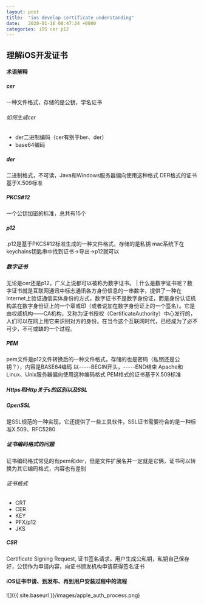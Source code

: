 ```yaml
---
layout: post
title:  "ios develop certificate understanding"
date:   2020-01-16 08:47:24 +0800
categories: iOS cer p12
---
```


## 理解iOS开发证书

#### 术语解释
##### cer
一种文件格式，存储的是公钥，学名证书

###### 如何生成cer
* der二进制编码（cer有别于ber、der）
* base64编码

##### der
二进制格式，不可读，Java和Windows服务器偏向使用这种格式
DER格式的证书基于X.509标准

##### PKCS#12
一个公钥加密的标准，总共有15个

##### p12
.p12是基于PKCS#12标准生成的一种文件格式，存储的是私钥
mac系统下在keychains钥匙串中找到证书->导出->p12就可以

##### 数字证书
无论是cer还是p12，广义上说都可以被称为数字证书。
| 什么是数字证书呢？数字证书就是互联网通讯中标志通讯各方身份信息的一串数字，提供了一种在Internet上验证通信实体身份的方式，数字证书不是数字身份证，而是身份认证机构盖在数字身份证上的一个章或印（或者说加在数字身份证上的一个签名）。它是由权威机构——CA机构，又称为证书授权（CertificateAuthority）中心发行的，人们可以在网上用它来识别对方的身份。在当今这个互联网时代，已经成为了必不可少，不可或缺的一个过程。

[](https://blog.csdn.net/huo065000/article/details/51002799)

##### PEM
pem文件是p12文件转换后的一种文件格式，存储的也是密码（私钥还是公钥？），内容是BASE64编码
以-----BEGIN开头，-----END结束
Apache和Linux、Unix服务器偏向使用这种编码格式
PEM格式的证书基于X.509标准

##### Https和Http关于s的区别以及SSL

##### OpenSSL
是SSL规范的一种实现。它还提供了一些工具软件，SSL证书需要符合的是一种标准X.509、RFC5280

##### 证书编码格式的问题
证书编码格式常见的有pem和der，但是文件扩展名并一定就是它俩，证书可以转换为其它编码格式，内容也有差别

###### 证书格式
* CRT
* CER
* KEY
* PFX/p12
* JKS

##### CSR
Certificate Signing Request, 证书签名请求，用户生成公私钥，私钥自己保存好，公钥作为申请内容，向证书颁发机构申请获得签名证书


#### iOS证书申请、到发布、再到用户安装过程中的流程
![]({{ site.baseurl }}/images/apple_auth_process.png)
